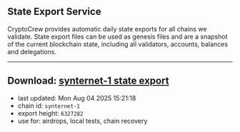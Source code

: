 ## State Export Service
CryptoCrew provides automatic daily state exports for all chains we validate. State export files can be used as genesis files and are a snapshot of the current blockchain state, including all validators, accounts, balances and delegations.

---
**Download: [synternet-1 state export](https://dl-eu2.ccvalidators.com/SERVICE/synternet/synternet-1_export_6327282.json)**
---

- last updated: Mon Aug 04 2025 15:21:18
- chain id: `synternet-1`
- export height: `6327282`
- use for: airdrops, local tests, chain recovery

